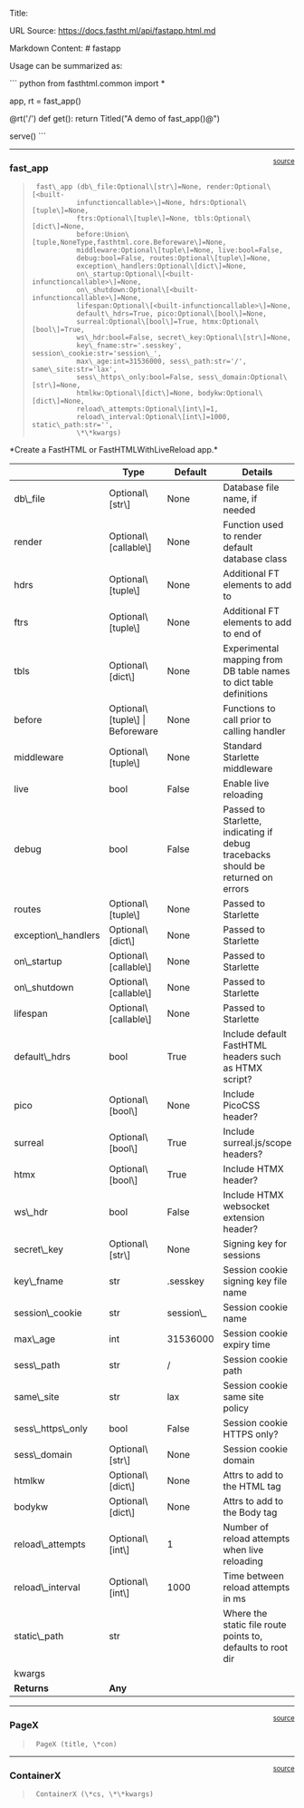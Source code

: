 Title: 

URL Source: https://docs.fastht.ml/api/fastapp.html.md

Markdown Content:
\# fastapp


<!-- WARNING: THIS FILE WAS AUTOGENERATED! DO NOT EDIT! -->

Usage can be summarized as:

\`\`\` python
from fasthtml.common import \*

app, rt = fast\_app()

@rt('/')
def get(): return Titled("A demo of fast\_app()@")

serve()
\`\`\`

------------------------------------------------------------------------

<a
href="https://github.com/AnswerDotAI/fasthtml/blob/main/fasthtml/fastapp.py#L38"
target="\_blank" style="float:right; font-size:smaller">source</a>

### fast\_app

>      fast\_app (db\_file:Optional\[str\]=None, render:Optional\[<built-
>                infunctioncallable>\]=None, hdrs:Optional\[tuple\]=None,
>                ftrs:Optional\[tuple\]=None, tbls:Optional\[dict\]=None,
>                before:Union\[tuple,NoneType,fasthtml.core.Beforeware\]=None,
>                middleware:Optional\[tuple\]=None, live:bool=False,
>                debug:bool=False, routes:Optional\[tuple\]=None,
>                exception\_handlers:Optional\[dict\]=None,
>                on\_startup:Optional\[<built-infunctioncallable>\]=None,
>                on\_shutdown:Optional\[<built-infunctioncallable>\]=None,
>                lifespan:Optional\[<built-infunctioncallable>\]=None,
>                default\_hdrs=True, pico:Optional\[bool\]=None,
>                surreal:Optional\[bool\]=True, htmx:Optional\[bool\]=True,
>                ws\_hdr:bool=False, secret\_key:Optional\[str\]=None,
>                key\_fname:str='.sesskey', session\_cookie:str='session\_',
>                max\_age:int=31536000, sess\_path:str='/', same\_site:str='lax',
>                sess\_https\_only:bool=False, sess\_domain:Optional\[str\]=None,
>                htmlkw:Optional\[dict\]=None, bodykw:Optional\[dict\]=None,
>                reload\_attempts:Optional\[int\]=1,
>                reload\_interval:Optional\[int\]=1000, static\_path:str='',
>                \*\*kwargs)

\*Create a FastHTML or FastHTMLWithLiveReload app.\*

<table>
<colgroup>
<col style="width: 6%" />
<col style="width: 25%" />
<col style="width: 34%" />
<col style="width: 34%" />
</colgroup>
<thead>
<tr class="header">
<th></th>
<th><strong>Type</strong></th>
<th><strong>Default</strong></th>
<th><strong>Details</strong></th>
</tr>
</thead>
<tbody>
<tr class="odd">
<td>db\_file</td>
<td>Optional\[str\]</td>
<td>None</td>
<td>Database file name, if needed</td>
</tr>
<tr class="even">
<td>render</td>
<td>Optional\[callable\]</td>
<td>None</td>
<td>Function used to render default database class</td>
</tr>
<tr class="odd">
<td>hdrs</td>
<td>Optional\[tuple\]</td>
<td>None</td>
<td>Additional FT elements to add to </td>
</tr>
<tr class="even">
<td>ftrs</td>
<td>Optional\[tuple\]</td>
<td>None</td>
<td>Additional FT elements to add to end of </td>
</tr>
<tr class="odd">
<td>tbls</td>
<td>Optional\[dict\]</td>
<td>None</td>
<td>Experimental mapping from DB table names to dict table
definitions</td>
</tr>
<tr class="even">
<td>before</td>
<td>Optional\[tuple\] | Beforeware</td>
<td>None</td>
<td>Functions to call prior to calling handler</td>
</tr>
<tr class="odd">
<td>middleware</td>
<td>Optional\[tuple\]</td>
<td>None</td>
<td>Standard Starlette middleware</td>
</tr>
<tr class="even">
<td>live</td>
<td>bool</td>
<td>False</td>
<td>Enable live reloading</td>
</tr>
<tr class="odd">
<td>debug</td>
<td>bool</td>
<td>False</td>
<td>Passed to Starlette, indicating if debug tracebacks should be
returned on errors</td>
</tr>
<tr class="even">
<td>routes</td>
<td>Optional\[tuple\]</td>
<td>None</td>
<td>Passed to Starlette</td>
</tr>
<tr class="odd">
<td>exception\_handlers</td>
<td>Optional\[dict\]</td>
<td>None</td>
<td>Passed to Starlette</td>
</tr>
<tr class="even">
<td>on\_startup</td>
<td>Optional\[callable\]</td>
<td>None</td>
<td>Passed to Starlette</td>
</tr>
<tr class="odd">
<td>on\_shutdown</td>
<td>Optional\[callable\]</td>
<td>None</td>
<td>Passed to Starlette</td>
</tr>
<tr class="even">
<td>lifespan</td>
<td>Optional\[callable\]</td>
<td>None</td>
<td>Passed to Starlette</td>
</tr>
<tr class="odd">
<td>default\_hdrs</td>
<td>bool</td>
<td>True</td>
<td>Include default FastHTML headers such as HTMX script?</td>
</tr>
<tr class="even">
<td>pico</td>
<td>Optional\[bool\]</td>
<td>None</td>
<td>Include PicoCSS header?</td>
</tr>
<tr class="odd">
<td>surreal</td>
<td>Optional\[bool\]</td>
<td>True</td>
<td>Include surreal.js/scope headers?</td>
</tr>
<tr class="even">
<td>htmx</td>
<td>Optional\[bool\]</td>
<td>True</td>
<td>Include HTMX header?</td>
</tr>
<tr class="odd">
<td>ws\_hdr</td>
<td>bool</td>
<td>False</td>
<td>Include HTMX websocket extension header?</td>
</tr>
<tr class="even">
<td>secret\_key</td>
<td>Optional\[str\]</td>
<td>None</td>
<td>Signing key for sessions</td>
</tr>
<tr class="odd">
<td>key\_fname</td>
<td>str</td>
<td>.sesskey</td>
<td>Session cookie signing key file name</td>
</tr>
<tr class="even">
<td>session\_cookie</td>
<td>str</td>
<td>session\_</td>
<td>Session cookie name</td>
</tr>
<tr class="odd">
<td>max\_age</td>
<td>int</td>
<td>31536000</td>
<td>Session cookie expiry time</td>
</tr>
<tr class="even">
<td>sess\_path</td>
<td>str</td>
<td>/</td>
<td>Session cookie path</td>
</tr>
<tr class="odd">
<td>same\_site</td>
<td>str</td>
<td>lax</td>
<td>Session cookie same site policy</td>
</tr>
<tr class="even">
<td>sess\_https\_only</td>
<td>bool</td>
<td>False</td>
<td>Session cookie HTTPS only?</td>
</tr>
<tr class="odd">
<td>sess\_domain</td>
<td>Optional\[str\]</td>
<td>None</td>
<td>Session cookie domain</td>
</tr>
<tr class="even">
<td>htmlkw</td>
<td>Optional\[dict\]</td>
<td>None</td>
<td>Attrs to add to the HTML tag</td>
</tr>
<tr class="odd">
<td>bodykw</td>
<td>Optional\[dict\]</td>
<td>None</td>
<td>Attrs to add to the Body tag</td>
</tr>
<tr class="even">
<td>reload\_attempts</td>
<td>Optional\[int\]</td>
<td>1</td>
<td>Number of reload attempts when live reloading</td>
</tr>
<tr class="odd">
<td>reload\_interval</td>
<td>Optional\[int\]</td>
<td>1000</td>
<td>Time between reload attempts in ms</td>
</tr>
<tr class="even">
<td>static\_path</td>
<td>str</td>
<td></td>
<td>Where the static file route points to, defaults to root dir</td>
</tr>
<tr class="odd">
<td>kwargs</td>
<td></td>
<td></td>
<td></td>
</tr>
<tr class="even">
<td><strong>Returns</strong></td>
<td><strong>Any</strong></td>
<td></td>
<td></td>
</tr>
</tbody>
</table>

------------------------------------------------------------------------

<a
href="https://github.com/AnswerDotAI/fasthtml/blob/main/fasthtml/fastapp.py#L99"
target="\_blank" style="float:right; font-size:smaller">source</a>

### PageX

>      PageX (title, \*con)

------------------------------------------------------------------------

<a
href="https://github.com/AnswerDotAI/fasthtml/blob/main/fasthtml/fastapp.py#L98"
target="\_blank" style="float:right; font-size:smaller">source</a>

### ContainerX

>      ContainerX (\*cs, \*\*kwargs)
